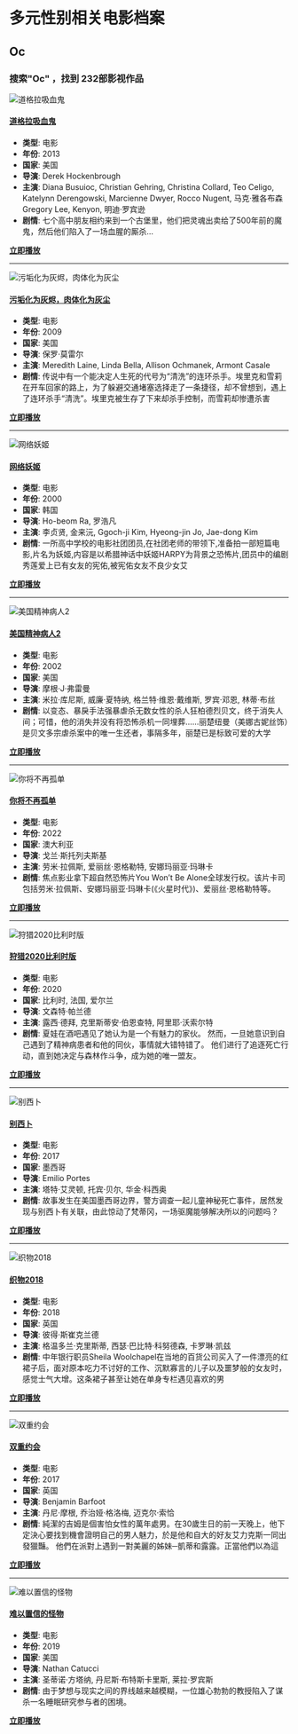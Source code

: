# 多元性别相关电影档案

## Oc

### 搜索"Oc" ，找到 **232**部影视作品

![道格拉吸血鬼](https://img.kbfans.cc/upload/vod/20220903-1/eaf95bc4e2239614ab95a91744e80de6.jpg)

#### [道格拉吸血鬼](https://img.kbfans.cc/upload/vod/20220903-1/eaf95bc4e2239614ab95a91744e80de6.jpg)

- **类型**: 电影
- **年份**: 2013
- **国家**: 美国
- **导演**: Derek Hockenbrough
- **主演**: Diana Busuioc, Christian Gehring, Christina Collard, Teo Celigo, Katelynn Derengowski, Marcienne Dwyer, Rocco Nugent, 马克·雅各布森 Gregory Lee, Kenyon, 明迪·罗宾逊
- **剧情**:
  七个高中朋友相约来到一个古堡里，他们把灵魂出卖给了500年前的魔鬼，然后他们陷入了一场血腥的厮杀...

[**立即播放**](https://img.kbfans.cc/upload/vod/20220903-1/eaf95bc4e2239614ab95a91744e80de6.jpg)

---

![污垢化为灰烬，肉体化为灰尘](https://img.kbfans.cc/upload/vod/20220214-1/eb8add991d01200ffe45058d8ec9dbb1.jpg)

#### [污垢化为灰烬，肉体化为灰尘](https://img.kbfans.cc/upload/vod/20220214-1/eb8add991d01200ffe45058d8ec9dbb1.jpg)

- **类型**: 电影
- **年份**: 2009
- **国家**: 美国
- **导演**: 保罗·莫雷尔
- **主演**: Meredith Laine, Linda Bella, Allison Ochmanek, Armont Casale
- **剧情**:
  传说中有一个能决定人生死的代号为“清洗”的连环杀手。埃里克和雪莉在开车回家的路上，为了躲避交通堵塞选择走了一条捷径，却不曾想到，遇上了连环杀手“清洗”。埃里克被生存了下来却杀手控制，而雪莉却惨遭杀害

[**立即播放**](https://img.kbfans.cc/upload/vod/20220214-1/eb8add991d01200ffe45058d8ec9dbb1.jpg)

---

![网络妖姬](https://img.kbfans.cc/upload/vod/20220903-1/1d4d58cac77e20d26c1e1f10b4bb08a4.jpg)

#### [网络妖姬](https://img.kbfans.cc/upload/vod/20220903-1/1d4d58cac77e20d26c1e1f10b4bb08a4.jpg)

- **类型**: 电影
- **年份**: 2000
- **国家**: 韩国
- **导演**: Ho-beom Ra, 罗浩凡
- **主演**: 李贞贤, 金来沅, Ggoch-ji Kim, Hyeong-jin Jo, Jae-dong Kim
- **剧情**:
  一所高中学校的电影社团团员,在社团老师的带领下,准备拍一部短篇电影,片名为妖姬,内容是以希腊神话中妖姬HARPY为背景之恐怖片,团员中的编剧秀莲爱上已有女友的宪佑,被宪佑女友不良少女艾

[**立即播放**](https://img.kbfans.cc/upload/vod/20220903-1/1d4d58cac77e20d26c1e1f10b4bb08a4.jpg)

---

![美国精神病人2](https://img.kbfans.cc/upload/vod/20220903-1/2802d1c30447dbfa417ba29b699c644a.jpg)

#### [美国精神病人2](https://img.kbfans.cc/upload/vod/20220903-1/2802d1c30447dbfa417ba29b699c644a.jpg)

- **类型**: 电影
- **年份**: 2002
- **国家**: 美国
- **导演**: 摩根·J·弗雷曼
- **主演**: 米拉·库尼斯, 威廉·夏特纳, 格兰特·维恩·戴维斯, 罗宾·邓恩, 林蒂·布丝
- **剧情**:
  以变态、暴戾手法强暴虐杀无数女性的杀人狂柏德烈贝文，终于消失人间；可惜，他的消失并没有将恐怖杀机一同埋葬……丽楚纽曼（美娜古妮丝饰）是贝文多宗虐杀案中的唯一生还者，事隔多年，丽楚已是标致可爱的大学

[**立即播放**](https://img.kbfans.cc/upload/vod/20220903-1/2802d1c30447dbfa417ba29b699c644a.jpg)

---

![你将不再孤单](https://img.kbfans.cc/upload/vod/20220423-1/fa61112b90cbfc57bfa15fd74915ef4a.jpg)

#### [你将不再孤单](https://img.kbfans.cc/upload/vod/20220423-1/fa61112b90cbfc57bfa15fd74915ef4a.jpg)

- **类型**: 电影
- **年份**: 2022
- **国家**: 澳大利亚
- **导演**: 戈兰·斯托列夫斯基
- **主演**: 劳米·拉佩斯, 爱丽丝·恩格勒特, 安娜玛丽亚·玛琳卡
- **剧情**:
  焦点影业拿下超自然恐怖片You Won’t Be Alone全球发行权。该片卡司包括劳米·拉佩斯、安娜玛丽亚·玛琳卡(《火星时代》)、爱丽丝·恩格勒特等。

[**立即播放**](https://img.kbfans.cc/upload/vod/20220423-1/fa61112b90cbfc57bfa15fd74915ef4a.jpg)

---

![狩猎2020比利时版](https://img.kbfans.cc/upload/vod/20211019-1/0a40890fce5c5f6febc1fdae0015d213.jpg)

#### [狩猎2020比利时版](https://img.kbfans.cc/upload/vod/20211019-1/0a40890fce5c5f6febc1fdae0015d213.jpg)

- **类型**: 电影
- **年份**: 2020
- **国家**: 比利时, 法国, 爱尔兰
- **导演**: 文森特·帕兰德
- **主演**: 露西·德拜, 克里斯蒂安·伯恩查特, 阿里耶·沃索尔特
- **剧情**:
  夏娃在酒吧遇见了她认为是一个有魅力的家伙。 然而，一旦她意识到自己遇到了精神病患者和他的同伙，事情就大错特错了。 他们进行了追逐死亡行动，直到她决定与森林作斗争，成为她的唯一盟友。

[**立即播放**](https://img.kbfans.cc/upload/vod/20211019-1/0a40890fce5c5f6febc1fdae0015d213.jpg)

---

![别西卜](https://img.kbfans.cc/upload/dycms/20211226-1/358ba7c2cbd98b7c63252e561f701083.png)

#### [别西卜](https://img.kbfans.cc/upload/dycms/20211226-1/358ba7c2cbd98b7c63252e561f701083.png)

- **类型**: 电影
- **年份**: 2017
- **国家**: 墨西哥
- **导演**: Emilio Portes
- **主演**: 塔特·艾灵顿, 托宾·贝尔, 华金·科西奥
- **剧情**:
  故事发生在美国墨西哥边界，警方调查一起儿童神秘死亡事件，居然发现与别西卜有关联，由此惊动了梵蒂冈，一场驱魔能够解决所以的问题吗？

[**立即播放**](https://img.kbfans.cc/upload/dycms/20211226-1/358ba7c2cbd98b7c63252e561f701083.png)

---

![织物2018](https://img.kbfans.cc/upload/dycms/20211226-1/358ba7c2cbd98b7c63252e561f701083.png)

#### [织物2018](https://img.kbfans.cc/upload/dycms/20211226-1/358ba7c2cbd98b7c63252e561f701083.png)

- **类型**: 电影
- **年份**: 2018
- **国家**: 英国
- **导演**: 彼得·斯崔克兰德
- **主演**: 格温多兰·克里斯蒂, 西瑟·巴比特·科努德森, 卡罗琳·凯兹
- **剧情**:
  中年银行职员Sheila Woolchapel在当地的百货公司买入了一件漂亮的红裙子后，面对原本吃力不讨好的工作、沉默寡言的儿子以及噩梦般的女友时，感觉士气大增。这条裙子甚至让她在单身专栏遇见喜欢的男

[**立即播放**](https://img.kbfans.cc/upload/dycms/20211226-1/358ba7c2cbd98b7c63252e561f701083.png)

---

![双重约会](https://img.kbfans.cc/upload/dycms/20211226-1/358ba7c2cbd98b7c63252e561f701083.png)

#### [双重约会](https://img.kbfans.cc/upload/dycms/20211226-1/358ba7c2cbd98b7c63252e561f701083.png)

- **类型**: 电影
- **年份**: 2017
- **国家**: 英国
- **导演**: Benjamin Barfoot
- **主演**: 丹尼·摩根, 乔治娅·格洛梅, 迈克尔·索恰
- **剧情**:
  純潔的吉姆是個害怕女性的萬年處男。在30歲生日的前一天晚上，他下定決心要找到機會證明自己的男人魅力，於是他和自大的好友艾力克斯一同出發獵豔。 他們在派對上遇到一對美麗的姊妹─凱蒂和露露。正當他們以為這

[**立即播放**](https://img.kbfans.cc/upload/dycms/20211226-1/358ba7c2cbd98b7c63252e561f701083.png)

---

![难以置信的怪物](https://img.kbfans.cc/upload/dycms/20211226-1/358ba7c2cbd98b7c63252e561f701083.png)

#### [难以置信的怪物](https://img.kbfans.cc/upload/dycms/20211226-1/358ba7c2cbd98b7c63252e561f701083.png)

- **类型**: 电影
- **年份**: 2019
- **国家**: 美国
- **导演**: Nathan Catucci
- **主演**: 圣蒂诺·方塔纳, 丹尼斯·布特斯卡里斯, 莱拉·罗宾斯
- **剧情**:
  由于梦想与现实之间的界线越来越模糊，一位雄心勃勃的教授陷入了谋杀一名睡眠研究参与者的困境。

[**立即播放**](https://img.kbfans.cc/upload/dycms/20211226-1/358ba7c2cbd98b7c63252e561f701083.png)